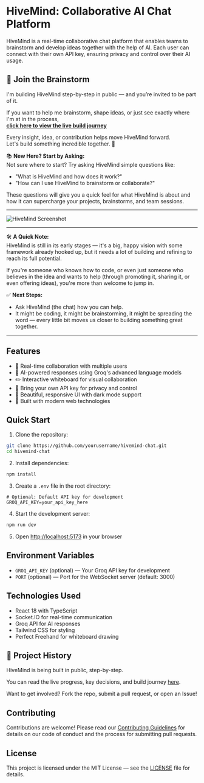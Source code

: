 # HiveMind: Collaborative AI Chat Platform

HiveMind is a real-time collaborative chat platform that enables teams to brainstorm and develop ideas together with the help of AI. Each user can connect with their own API key, ensuring privacy and control over their AI usage.

## 🧠 Join the Brainstorm

I'm building HiveMind step-by-step in public — and you’re invited to be part of it.

If you want to help me brainstorm, shape ideas, or just see exactly where I'm at in the process,  
[**click here to view the live build journey**](https://chatgpt.com/share/6805697e-6e00-8000-a0d3-479cb3e7e452)

Every insight, idea, or contribution helps move HiveMind forward.  
Let's build something incredible together. 🚀

📚 **New Here? Start by Asking:**  
Not sure where to start? Try asking HiveMind simple questions like:
- "What is HiveMind and how does it work?"
- "How can I use HiveMind to brainstorm or collaborate?"

These questions will give you a quick feel for what HiveMind is about and how it can supercharge your projects, brainstorms, and team sessions.

---

![HiveMind Screenshot](https://images.pexels.com/photos/7014766/pexels-photo-7014766.jpeg?auto=compress&cs=tinysrgb&w=1260&h=750&dpr=2)

---

🛠️ **A Quick Note:**  
HiveMind is still in its early stages — it's a big, happy vision with some framework already hooked up, but it needs a lot of building and refining to reach its full potential.

If you're someone who knows how to code, or even just someone who believes in the idea and wants to help (through promoting it, sharing it, or even offering ideas), you're more than welcome to jump in.

✅ **Next Steps:**
- Ask HiveMind (the chat) how you can help.
- It might be coding, it might be brainstorming, it might be spreading the word — every little bit moves us closer to building something great together.

---

## Features

- 🤝 Real-time collaboration with multiple users
- 🧠 AI-powered responses using Groq's advanced language models
- ✏️ Interactive whiteboard for visual collaboration
- 🔐 Bring your own API key for privacy and control
- 🎨 Beautiful, responsive UI with dark mode support
- 🚀 Built with modern web technologies

## Quick Start

1. Clone the repository:
```bash
git clone https://github.com/yourusername/hivemind-chat.git
cd hivemind-chat
```

2. Install dependencies:
```bash
npm install
```

3. Create a `.env` file in the root directory:
```env
# Optional: Default API key for development
GROQ_API_KEY=your_api_key_here
```

4. Start the development server:
```bash
npm run dev
```

5. Open [http://localhost:5173](http://localhost:5173) in your browser

## Environment Variables

- `GROQ_API_KEY` (optional) — Your Groq API key for development
- `PORT` (optional) — Port for the WebSocket server (default: 3000)

## Technologies Used

- React 18 with TypeScript
- Socket.IO for real-time communication
- Groq API for AI responses
- Tailwind CSS for styling
- Perfect Freehand for whiteboard drawing

## 🧠 Project History

HiveMind is being built in public, step-by-step.

You can read the live progress, key decisions, and build journey [here]().

Want to get involved? Fork the repo, submit a pull request, or open an Issue!

## Contributing

Contributions are welcome! Please read our [Contributing Guidelines](CONTRIBUTING.md) for details on our code of conduct and the process for submitting pull requests.

## License

This project is licensed under the MIT License — see the [LICENSE](LICENSE) file for details.
